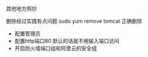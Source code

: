 

其他地方照抄

删除经过实践有点问题
sudo yum remove tomcat 正确删除

* 配置管理员
* 配置http端口80 默认的话就不用输入端口访问
* 开启防火墙端口组和阿里云的安全组
